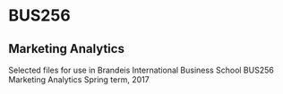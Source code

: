 # BUS256
## Marketing Analytics

Selected files for use in Brandeis International Business School BUS256 Marketing Analytics
Spring term, 2017
